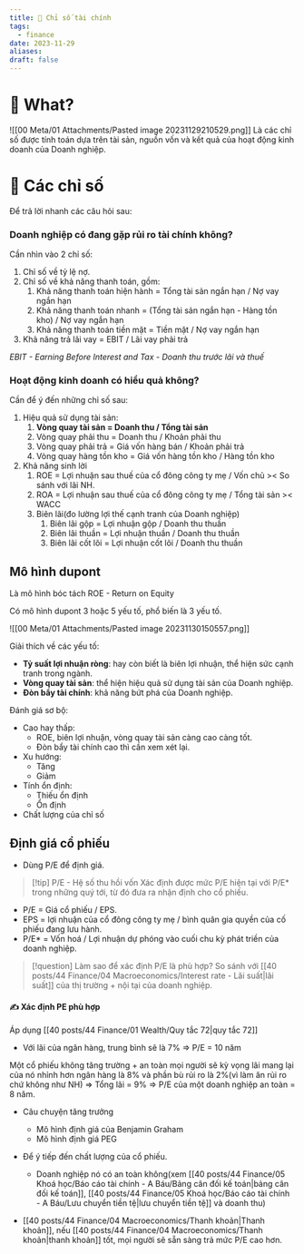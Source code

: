 ```yaml
---
title: 🌱 Chỉ số tài chính
tags:
  - finance
date: 2023-11-29
aliases: 
draft: false
---
```

# 🌿 What?
![[00 Meta/01 Attachments/Pasted image 20231129210529.png]]
Là các chỉ số được tính toán dựa trên tài sản, nguồn vốn và kết quả của hoạt động kinh doanh của Doanh nghiệp.
# 🌿 Các chỉ số
Để trả lời nhanh các câu hỏi sau:
### Doanh nghiệp có đang gặp rủi ro tài chính không?
Cần nhìn vào 2 chỉ số:
1. Chỉ số về tỷ lệ nợ.
2. Chỉ số về khả năng thanh toán, gồm:
	1. Khả năng thanh toán hiện hành = Tổng tài sản ngắn hạn / Nợ vay ngắn hạn
	2. Khả năng thanh toán nhanh = (Tổng tài sản ngắn hạn - Hàng tồn kho) / Nợ vay ngắn hạn
	3. Khả năng thanh toán tiền mặt = Tiền mặt / Nợ vay ngắn hạn
3. Khả năng trả lãi vay = EBIT / Lãi vay phải trả

*EBIT - Earning Before Interest and Tax - Doanh thu trước lãi và thuế*

### Hoạt động kinh doanh có hiểu quả không?
Cần để ý đến những chỉ số sau:
1. Hiệu quả sử dụng tài sản:
	1. **Vòng quay tài sản = Doanh thu / Tổng tài sản**
	2. Vòng quay phải thu = Doanh thu / Khoản phải thu
	3. Vòng quay phải trả = Giá vốn hàng bán / Khoản phải trả
	4. Vòng quay hàng tồn kho = Giá vốn hàng tồn kho / Hàng tồn kho
2. Khả năng sinh lời
	1. ROE = Lợi nhuận sau thuế của cổ đông công ty mẹ / Vốn chủ >< So sánh với lãi NH.
	2. ROA = Lợi nhuận sau thuế của cổ đông công ty mẹ / Tổng tài sản >< WACC
	3. Biên lãi(đo lường lợi thế cạnh tranh của Doanh nghiệp)
		1. Biên lãi gộp = Lợi nhuận gộp / Doanh thu thuần
		2. Biên lãi thuần = Lợi nhuận thuần / Doanh thu thuần
		3. Biên lãi cốt lõi = Lợi nhuận cốt lõi / Doanh thu thuần

## Mô hình dupont
Là mô hình bóc tách ROE - Return on Equity

Có mô hình dupont 3 hoặc 5 yếu tố, phổ biến là 3 yếu tố.

![[00 Meta/01 Attachments/Pasted image 20231130150557.png]]

Giải thích về các yếu tố:
- **Tỷ suất lợi nhuận ròng**: hay còn biết là biên lợi nhuận, thể hiện sức cạnh tranh trong ngành.
- **Vòng quay tài sản**: thể hiện hiệu quả sử dụng tài sản của Doanh nghiệp. 
- **Đòn bẩy tài chính**: khả năng bứt phá của Doanh nghiệp.

Đánh giá sơ bộ:
- Cao hay thấp:
	- ROE, biên lợi nhuận, vòng quay tài sản càng cao càng tốt.
	- Đòn bẩy tài chính cao thì cần xem xét lại.
- Xu hướng:
	- Tăng
	- Giảm
- Tính ổn định:
	- Thiếu ổn định
	- Ổn định
- Chất lượng của chỉ số


## Định giá cổ phiếu
- Dùng P/E để định giá. 

> [!tip] P/E - Hệ số thu hồi vốn
> Xác định được mức P/E hiện tại với P/E* trong những quý tới, từ đó đưa ra nhận định cho cổ phiếu.


- P/E = Giá cổ phiếu / EPS.
- EPS = lợi nhuận của cổ đông công ty mẹ / bình quân gia quyền của cố phiếu đang lưu hành.
- P/E* = Vốn hoá / Lợi nhuận dự phóng vào cuối chu kỳ phát triền của doanh nghiệp.

> [!question] Làm sao để xác định P/E là phù hợp?
> So sánh với [[40 posts/44 Finance/04 Macroeconomics/Interest rate - Lãi suất|lãi suất]] của thị trường + nội tại của doanh nghiệp.

#### ✍️ Xác định PE phù hợp
Áp dụng [[40 posts/44 Finance/01 Wealth/Quy tắc 72|quy tắc 72]]

- Với lãi của ngân hàng, trung bình sẽ là 7% => P/E = 10 năm

Một cổ phiếu không tăng trường + an toàn mọi người sẽ kỳ vọng lãi mang lại của nó nhỉnh hơn ngân hàng là 8% và phần bù rủi ro là 2%(vì làm ăn rủi ro chứ không như NH)
=> Tổng lãi = 9% => P/E của một doanh nghiệp an toàn = 8 năm.

- Câu chuyện tăng trưởng
	- Mô hình định giá của Benjamin Graham
	- Mô hình định giá PEG

- Để ý tiếp đến chất lượng của cổ phiếu.
	- Doanh nghiệp nó có an toàn không(xem [[40 posts/44 Finance/05 Khoá học/Báo cáo tài chính - A Báu/Bảng cân đối kế toán|bảng cân đối kế toán]], [[40 posts/44 Finance/05 Khoá học/Báo cáo tài chính - A Báu/Lưu chuyển tiền tệ|lưu chuyển tiền tệ]] và doanh thu)

- [[40 posts/44 Finance/04 Macroeconomics/Thanh khoản|Thanh khoản]], nếu [[40 posts/44 Finance/04 Macroeconomics/Thanh khoản|thanh khoản]] tốt, mọi người sẽ sẵn sàng trả mức P/E cao hơn.